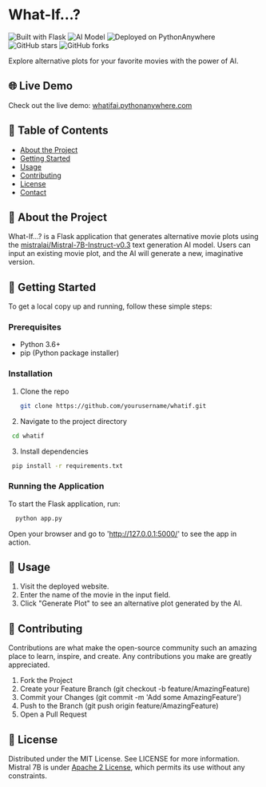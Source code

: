 # What-If...?

![Built with Flask](https://img.shields.io/badge/Built%20with-Flask-blue)
![AI Model](https://img.shields.io/badge/AI%20Model-Mistral--7B--Instruct--v0.3-green)
![Deployed on PythonAnywhere](https://img.shields.io/badge/Deployed%20on-PythonAnywhere-lightgrey)
![GitHub stars](https://img.shields.io/github/stars/SharpWoofer/whatif-style=social)
![GitHub forks](https://img.shields.io/github/forks/SharpWoofer/whatif-style=social)

Explore alternative plots for your favorite movies with the power of AI.

## 🌐 Live Demo

Check out the live demo: [whatifai.pythonanywhere.com](http://whatifai.pythonanywhere.com)

## 📖 Table of Contents

- [About the Project](#about-the-project)
- [Getting Started](#getting-started)
- [Usage](#usage)
- [Contributing](#contributing)
- [License](#license)
- [Contact](#contact)

## 📜 About the Project

What-If...? is a Flask application that generates alternative movie plots using the [mistralai/Mistral-7B-Instruct-v0.3](https://huggingface.co/mistralai/Mistral-7B-Instruct-v0.3) text generation AI model. Users can input an existing movie plot, and the AI will generate a new, imaginative version.

## 🚀 Getting Started

To get a local copy up and running, follow these simple steps:

### Prerequisites

- Python 3.6+
- pip (Python package installer)

### Installation

1. Clone the repo
   ```sh
   git clone https://github.com/yourusername/whatif.git
   ```
2. Navigate to the project directory
  ```sh
   cd whatif
   ```
3. Install dependencies
  ```sh
   pip install -r requirements.txt
   ```
### Running the Application
To start the Flask application, run:
 ```sh
   python app.py
   ```
Open your browser and go to 'http://127.0.0.1:5000/' to see the app in action.

## 🎨 Usage
1. Visit the deployed website.
2. Enter the name of the movie in the input field.
3. Click "Generate Plot" to see an alternative plot generated by the AI.

## 🤝 Contributing
Contributions are what make the open-source community such an amazing place to learn, inspire, and create. Any contributions you make are greatly appreciated.

1. Fork the Project
2. Create your Feature Branch (git checkout -b feature/AmazingFeature)
3. Commit your Changes (git commit -m 'Add some AmazingFeature')
4. Push to the Branch (git push origin feature/AmazingFeature)
5. Open a Pull Request

## 📄 License

Distributed under the MIT License. See LICENSE for more information.
Mistral 7B is under [Apache 2 License](https://choosealicense.com/licenses/apache-2.0/), which permits its use without any constraints.
